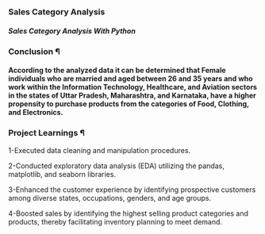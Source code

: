 ### Sales Category Analysis
##### Sales Category Analysis With Python 

### Conclusion ¶

#### According to the analyzed data it can be determined that Female individuals who are married and aged between 26 and 35 years and who work within the Information Technology, Healthcare, and Aviation sectors in the states of Uttar Pradesh, Maharashtra, and Karnataka, have a higher propensity to purchase products from the categories of Food, Clothing, and Electronics.


### Project Learnings ¶

1-Executed data cleaning and manipulation procedures.

2-Conducted exploratory data analysis (EDA) utilizing the pandas, matplotlib, and seaborn libraries.

3-Enhanced the customer experience by identifying prospective customers among diverse states, occupations, genders, and age groups.

4-Boosted sales by identifying the highest selling product categories and products, thereby facilitating inventory planning to meet demand.









